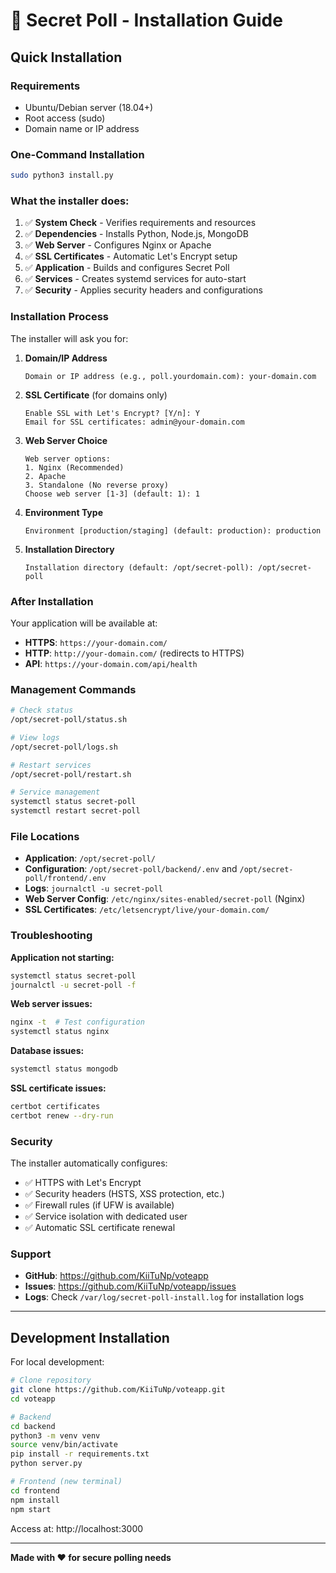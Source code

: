 # 🚀 Secret Poll - Installation Guide

## Quick Installation

### Requirements
- Ubuntu/Debian server (18.04+)
- Root access (sudo)
- Domain name or IP address

### One-Command Installation

```bash
sudo python3 install.py
```

### What the installer does:
1. ✅ **System Check** - Verifies requirements and resources
2. ✅ **Dependencies** - Installs Python, Node.js, MongoDB
3. ✅ **Web Server** - Configures Nginx or Apache
4. ✅ **SSL Certificates** - Automatic Let's Encrypt setup
5. ✅ **Application** - Builds and configures Secret Poll
6. ✅ **Services** - Creates systemd services for auto-start
7. ✅ **Security** - Applies security headers and configurations

### Installation Process

The installer will ask you for:

1. **Domain/IP Address**
   ```
   Domain or IP address (e.g., poll.yourdomain.com): your-domain.com
   ```

2. **SSL Certificate** (for domains only)
   ```
   Enable SSL with Let's Encrypt? [Y/n]: Y
   Email for SSL certificates: admin@your-domain.com
   ```

3. **Web Server Choice**
   ```
   Web server options:
   1. Nginx (Recommended)
   2. Apache  
   3. Standalone (No reverse proxy)
   Choose web server [1-3] (default: 1): 1
   ```

4. **Environment Type**
   ```
   Environment [production/staging] (default: production): production
   ```

5. **Installation Directory**
   ```
   Installation directory (default: /opt/secret-poll): /opt/secret-poll
   ```

### After Installation

Your application will be available at:
- **HTTPS**: `https://your-domain.com/`
- **HTTP**: `http://your-domain.com/` (redirects to HTTPS)
- **API**: `https://your-domain.com/api/health`

### Management Commands

```bash
# Check status
/opt/secret-poll/status.sh

# View logs  
/opt/secret-poll/logs.sh

# Restart services
/opt/secret-poll/restart.sh

# Service management
systemctl status secret-poll
systemctl restart secret-poll
```

### File Locations

- **Application**: `/opt/secret-poll/`
- **Configuration**: `/opt/secret-poll/backend/.env` and `/opt/secret-poll/frontend/.env`
- **Logs**: `journalctl -u secret-poll`
- **Web Server Config**: `/etc/nginx/sites-enabled/secret-poll` (Nginx)
- **SSL Certificates**: `/etc/letsencrypt/live/your-domain.com/`

### Troubleshooting

**Application not starting:**
```bash
systemctl status secret-poll
journalctl -u secret-poll -f
```

**Web server issues:**
```bash
nginx -t  # Test configuration
systemctl status nginx
```

**Database issues:**
```bash
systemctl status mongodb
```

**SSL certificate issues:**
```bash
certbot certificates
certbot renew --dry-run
```

### Security

The installer automatically configures:
- ✅ HTTPS with Let's Encrypt
- ✅ Security headers (HSTS, XSS protection, etc.)
- ✅ Firewall rules (if UFW is available)
- ✅ Service isolation with dedicated user
- ✅ Automatic SSL certificate renewal

### Support

- **GitHub**: https://github.com/KiiTuNp/voteapp
- **Issues**: https://github.com/KiiTuNp/voteapp/issues
- **Logs**: Check `/var/log/secret-poll-install.log` for installation logs

---

## Development Installation

For local development:

```bash
# Clone repository
git clone https://github.com/KiiTuNp/voteapp.git
cd voteapp

# Backend
cd backend
python3 -m venv venv
source venv/bin/activate
pip install -r requirements.txt
python server.py

# Frontend (new terminal)
cd frontend
npm install
npm start
```

Access at: http://localhost:3000

---

**Made with ❤️ for secure polling needs**